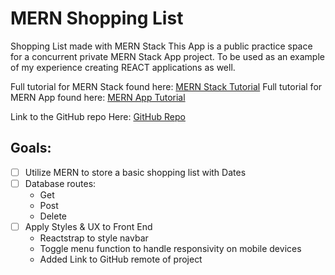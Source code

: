 # MERN Shopping List
 Shopping List made with MERN Stack
 This App is a public practice space for a concurrent private MERN Stack App project. To be used as an example of my experience creating REACT applications as well.
 
Full tutorial for MERN Stack found here: [MERN Stack Tutorial](https://docs.google.com/document/d/1YiHKqsIRbCY2zGwqStbPoMROg_Qnvxu8AXGSZOM2iWE/edit?usp=sharing "MERN Stack")
Full tutorial for MERN App found here: [MERN App Tutorial](https://docs.google.com/document/d/10dgEOVvOxA1CqBDMn7nP0K8sccquwdE9XemleW5u5XA/edit?usp=sharing "MERN App")

Link to the GitHub repo Here: [GitHub Repo](https://github.com/joji-harada/mern_shopping_list "GitHub Repo")

## Goals:
- [ ] Utilize MERN to store a basic shopping list with Dates
- [ ] Database routes:
  - Get
  - Post
  - Delete
- [ ] Apply Styles & UX to Front End
  - Reactstrap to style navbar
  - Toggle menu function to handle responsivity on mobile devices
  - Added Link to GitHub remote of project
